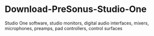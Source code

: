 # Download-PreSonus-Studio-One
Studio One software, studio monitors, digital audio interfaces, mixers, microphones, preamps, pad controllers, control surfaces
